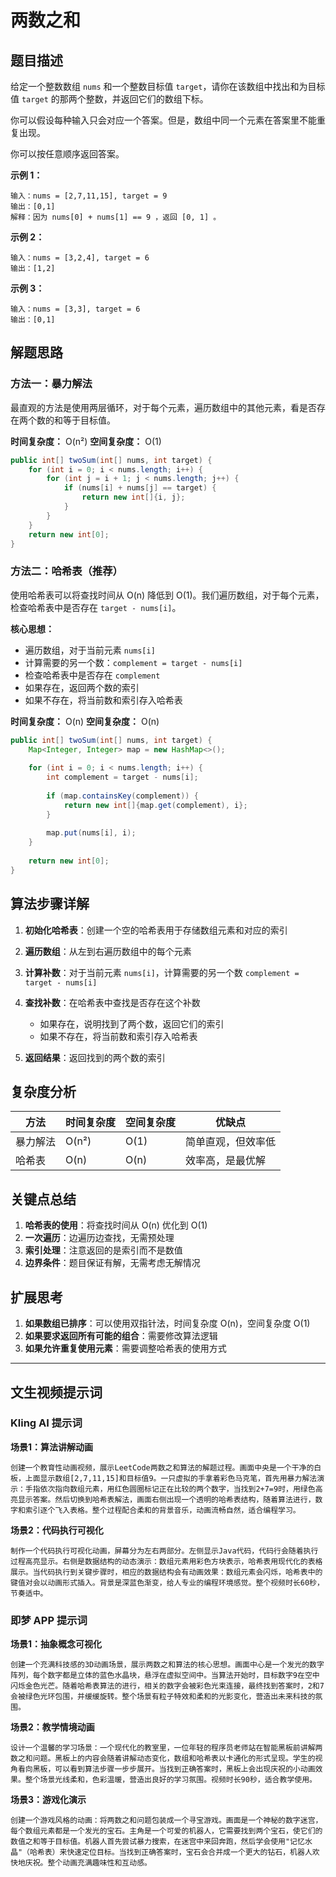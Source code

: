 # 两数之和

## 题目描述

给定一个整数数组 `nums` 和一个整数目标值 `target`，请你在该数组中找出和为目标值 `target` 的那两个整数，并返回它们的数组下标。

你可以假设每种输入只会对应一个答案。但是，数组中同一个元素在答案里不能重复出现。

你可以按任意顺序返回答案。

**示例 1：**
```
输入：nums = [2,7,11,15], target = 9
输出：[0,1]
解释：因为 nums[0] + nums[1] == 9 ，返回 [0, 1] 。
```

**示例 2：**
```
输入：nums = [3,2,4], target = 6
输出：[1,2]
```

**示例 3：**
```
输入：nums = [3,3], target = 6
输出：[0,1]
```

## 解题思路

### 方法一：暴力解法

最直观的方法是使用两层循环，对于每个元素，遍历数组中的其他元素，看是否存在两个数的和等于目标值。

**时间复杂度：** O(n²)
**空间复杂度：** O(1)

```java
public int[] twoSum(int[] nums, int target) {
    for (int i = 0; i < nums.length; i++) {
        for (int j = i + 1; j < nums.length; j++) {
            if (nums[i] + nums[j] == target) {
                return new int[]{i, j};
            }
        }
    }
    return new int[0];
}
```

### 方法二：哈希表（推荐）

使用哈希表可以将查找时间从 O(n) 降低到 O(1)。我们遍历数组，对于每个元素，检查哈希表中是否存在 `target - nums[i]`。

**核心思想：**
- 遍历数组，对于当前元素 `nums[i]`
- 计算需要的另一个数：`complement = target - nums[i]`
- 检查哈希表中是否存在 `complement`
- 如果存在，返回两个数的索引
- 如果不存在，将当前数和索引存入哈希表

**时间复杂度：** O(n)
**空间复杂度：** O(n)

```java
public int[] twoSum(int[] nums, int target) {
    Map<Integer, Integer> map = new HashMap<>();
    
    for (int i = 0; i < nums.length; i++) {
        int complement = target - nums[i];
        
        if (map.containsKey(complement)) {
            return new int[]{map.get(complement), i};
        }
        
        map.put(nums[i], i);
    }
    
    return new int[0];
}
```

## 算法步骤详解

1. **初始化哈希表**：创建一个空的哈希表用于存储数组元素和对应的索引

2. **遍历数组**：从左到右遍历数组中的每个元素

3. **计算补数**：对于当前元素 `nums[i]`，计算需要的另一个数 `complement = target - nums[i]`

4. **查找补数**：在哈希表中查找是否存在这个补数
   - 如果存在，说明找到了两个数，返回它们的索引
   - 如果不存在，将当前数和索引存入哈希表

5. **返回结果**：返回找到的两个数的索引

## 复杂度分析

| 方法 | 时间复杂度 | 空间复杂度 | 优缺点 |
|------|------------|------------|--------|
| 暴力解法 | O(n²) | O(1) | 简单直观，但效率低 |
| 哈希表 | O(n) | O(n) | 效率高，是最优解 |

## 关键点总结

1. **哈希表的使用**：将查找时间从 O(n) 优化到 O(1)
2. **一次遍历**：边遍历边查找，无需预处理
3. **索引处理**：注意返回的是索引而不是数值
4. **边界条件**：题目保证有解，无需考虑无解情况

## 扩展思考

1. **如果数组已排序**：可以使用双指针法，时间复杂度 O(n)，空间复杂度 O(1)
2. **如果要求返回所有可能的组合**：需要修改算法逻辑
3. **如果允许重复使用元素**：需要调整哈希表的使用方式

---

## 文生视频提示词

### Kling AI 提示词

**场景1：算法讲解动画**
```
创建一个教育性动画视频，展示LeetCode两数之和算法的解题过程。画面中央是一个干净的白板，上面显示数组[2,7,11,15]和目标值9。一只虚拟的手拿着彩色马克笔，首先用暴力解法演示：手指依次指向数组元素，用红色圆圈标记正在比较的两个数字，当找到2+7=9时，用绿色高亮显示答案。然后切换到哈希表解法，画面右侧出现一个透明的哈希表结构，随着算法进行，数字和索引逐个飞入表格。整个过程配合柔和的背景音乐，动画流畅自然，适合编程学习。
```

**场景2：代码执行可视化**
```
制作一个代码执行可视化动画，屏幕分为左右两部分。左侧显示Java代码，代码行会随着执行过程高亮显示。右侧是数据结构的动态演示：数组元素用彩色方块表示，哈希表用现代化的表格展示。当代码执行到关键步骤时，相应的数据结构会有动画效果：数组元素会闪烁，哈希表中的键值对会以动画形式插入。背景是深蓝色渐变，给人专业的编程环境感觉。整个视频时长60秒，节奏适中。
```

### 即梦 APP 提示词

**场景1：抽象概念可视化**
```
创建一个充满科技感的3D动画场景，展示两数之和算法的核心思想。画面中心是一个发光的数字阵列，每个数字都是立体的蓝色水晶块，悬浮在虚拟空间中。当算法开始时，目标数字9在空中闪烁金色光芒。随着哈希表算法的进行，相关的数字会被彩色光束连接，最终找到答案时，2和7会被绿色光环包围，并缓缓旋转。整个场景有粒子特效和柔和的光影变化，营造出未来科技的氛围。
```

**场景2：教学情境动画**
```
设计一个温馨的学习场景：一个现代化的教室里，一位年轻的程序员老师站在智能黑板前讲解两数之和问题。黑板上的内容会随着讲解动态变化，数组和哈希表以卡通化的形式呈现。学生的视角看向黑板，可以看到算法步骤一步步展开。当找到正确答案时，黑板上会出现庆祝的小动画效果。整个场景光线柔和，色彩温暖，营造出良好的学习氛围。视频时长90秒，适合教学使用。
```

**场景3：游戏化演示**
```
创建一个游戏风格的动画：将两数之和问题包装成一个寻宝游戏。画面是一个神秘的数字迷宫，每个数组元素都是一个发光的宝石。主角是一个可爱的机器人，它需要找到两个宝石，使它们的数值之和等于目标值。机器人首先尝试暴力搜索，在迷宫中来回奔跑，然后学会使用"记忆水晶"（哈希表）来快速定位目标。当找到正确答案时，宝石会合并成一个更大的钻石，机器人欢快地庆祝。整个动画充满趣味性和互动感。
```